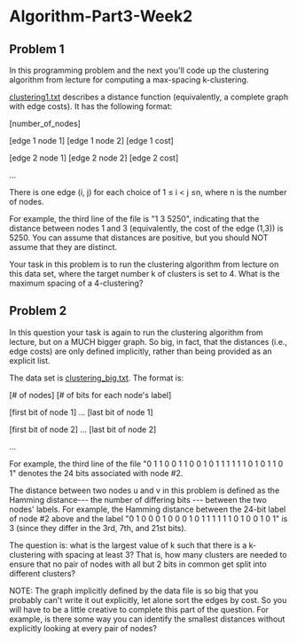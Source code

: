 # Algorithm-Part3-Week2

## Problem 1

In this programming problem and the next you'll code up the clustering algorithm from lecture for computing a max-spacing k-clustering.

[clustering1.txt](https://github.com/YuxingLiu/Algorithm-Part3-Week2/blob/master/clustering1.txt) describes a distance 
function (equivalently, a complete graph with edge costs). It has the following format:

[number_of_nodes]

[edge 1 node 1] [edge 1 node 2] [edge 1 cost]

[edge 2 node 1] [edge 2 node 2] [edge 2 cost]

...

There is one edge (i, j) for each choice of 1 ≤ i < j ≤n, where n is the number of nodes.

For example, the third line of the file is "1 3 5250", indicating that the distance between nodes 1 and 3 (equivalently, the 
cost of the edge (1,3)) is 5250. You can assume that distances are positive, but you should NOT assume that they are distinct.

Your task in this problem is to run the clustering algorithm from lecture on this data set, where the target number k of clusters 
is set to 4. What is the maximum spacing of a 4-clustering?



## Problem 2

In this question your task is again to run the clustering algorithm from lecture, but on a MUCH bigger graph. So big, in fact, that 
the distances (i.e., edge costs) are only defined implicitly, rather than being provided as an explicit list.

The data set is [clustering_big.txt](https://github.com/YuxingLiu/Algorithm-Part3-Week2/blob/master/clustering_big.txt). The format 
is:

[# of nodes] [# of bits for each node's label]

[first bit of node 1] ... [last bit of node 1]

[first bit of node 2] ... [last bit of node 2]

...

For example, the third line of the file "0 1 1 0 0 1 1 0 0 1 0 1 1 1 1 1 1 0 1 0 1 1 0 1" denotes the 24 bits associated with node #2.

The distance between two nodes u and v in this problem is defined as the Hamming distance--- the number of differing bits --- between 
the two nodes' labels. For example, the Hamming distance between the 24-bit label of node #2 above and the label 
"0 1 0 0 0 1 0 0 0 1 0 1 1 1 1 1 1 0 1 0 0 1 0 1" is 3 (since they differ in the 3rd, 7th, and 21st bits).

The question is: what is the largest value of k such that there is a k-clustering with spacing at least 3? That is,
how many clusters are needed to ensure that no pair of nodes with all but 2 bits in common get split into different clusters?

NOTE: The graph implicitly defined by the data file is so big that you probably can't write it out explicitly, let alone sort
the edges by cost. So you will have to be a little creative to complete this part of the question. For example, is there some 
way you can identify the smallest distances without explicitly looking at every pair of nodes?
